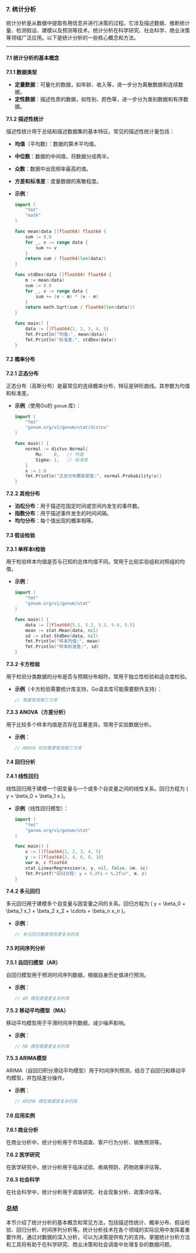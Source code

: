 ### 7. 统计分析

统计分析是从数据中提取有用信息并进行决策的过程。它涉及描述数据、推断统计量、检测假设、建模以及预测等技术。统计分析在科学研究、社会科学、商业决策等领域广泛应用。以下是统计分析的一些核心概念和方法。

---

#### 7.1 统计分析的基本概念

**7.1.1 数据类型**

- **定量数据**：可量化的数据，如年龄、收入等，进一步分为离散数据和连续数据。
- **定性数据**：描述性质的数据，如性别、颜色等，进一步分为类别数据和有序数据。

**7.1.2 描述性统计**

描述性统计用于总结和描述数据集的基本特征。常见的描述性统计量包括：
- **均值**（平均数）：数据的算术平均值。
- **中位数**：数据的中间值，将数据分成两半。
- **众数**：数据中出现频率最高的值。
- **方差和标准差**：度量数据的离散程度。

- **示例**：
  ```go
  import (
      "fmt"
      "math"
  )

  func mean(data []float64) float64 {
      sum := 0.0
      for _, v := range data {
          sum += v
      }
      return sum / float64(len(data))
  }

  func stdDev(data []float64) float64 {
      m := mean(data)
      sum := 0.0
      for _, v := range data {
          sum += (v - m) * (v - m)
      }
      return math.Sqrt(sum / float64(len(data)))
  }

  func main() {
      data := []float64{1, 2, 3, 4, 5}
      fmt.Println("均值:", mean(data))
      fmt.Println("标准差:", stdDev(data))
  }
  ```

#### 7.2 概率分布

**7.2.1 正态分布**

正态分布（高斯分布）是最常见的连续概率分布，特征是钟形曲线。其参数为均值和标准差。

- **示例**（使用Go的 `gonum` 库）：
  ```go
  import (
      "fmt"
      "gonum.org/v1/gonum/stat/distuv"
  )

  func main() {
      normal := distuv.Normal{
          Mu:    0,   // 均值
          Sigma: 1,   // 标准差
      }
      x := 1.0
      fmt.Println("正态分布概率密度:", normal.Probability(x))
  }
  ```

**7.2.2 其他分布**

- **泊松分布**：用于描述在固定时间或空间内发生的事件数。
- **指数分布**：用于描述事件发生的时间间隔。
- **均匀分布**：每个值出现的概率相等。

#### 7.3 假设检验

**7.3.1 单样本t检验**

用于检验样本均值是否与已知的总体均值不同。常用于比较实验组和对照组的均值。

- **示例**：
  ```go
  import (
      "fmt"
      "gonum.org/v1/gonum/stat"
  )

  func main() {
      data := []float64{5.1, 5.2, 5.3, 5.4, 5.5}
      mean := stat.Mean(data, nil)
      sd := stat.StdDev(data, nil)
      fmt.Println("样本均值:", mean)
      fmt.Println("样本标准差:", sd)
  }
  ```

**7.3.2 卡方检验**

用于检验分类数据的分布是否与预期分布相符。常用于独立性检验和适合度检验。

- **示例**（卡方检验需要统计库支持，Go语言库可能需要额外支持）：
  ```go
  // 需要使用第三方库
  ```

**7.3.3 ANOVA（方差分析）**

用于比较多个样本均值是否存在显著差异。常用于实验数据分析。

- **示例**：
  ```go
  // ANOVA 检验需要使用第三方库
  ```

#### 7.4 回归分析

**7.4.1 线性回归**

线性回归用于建模一个因变量与一个或多个自变量之间的线性关系。回归方程为 \( y = \beta_0 + \beta_1 x \)。

- **示例**（线性回归模型）：
  ```go
  import (
      "fmt"
      "gonum.org/v1/gonum/stat"
  )

  func main() {
      x := []float64{1, 2, 3, 4, 5}
      y := []float64{2, 4, 6, 8, 10}
      var m, c float64
      stat.LinearRegression(x, y, nil, false, &m, &c)
      fmt.Printf("回归方程: y = %.2fx + %.2f\n", m, c)
  }
  ```

**7.4.2 多元回归**

多元回归用于建模多个自变量与因变量之间的关系。回归方程为 \( y = \beta_0 + \beta_1 x_1 + \beta_2 x_2 + \cdots + \beta_n x_n \)。

- **示例**：
  ```go
  // 多元回归需要使用更复杂的库
  ```

#### 7.5 时间序列分析

**7.5.1 自回归模型（AR）**

自回归模型用于预测时间序列数据，根据自身历史值进行预测。

- **示例**：
  ```go
  // AR 模型需要更复杂的库
  ```

**7.5.2 移动平均模型（MA）**

移动平均模型用于平滑时间序列数据，减少噪声影响。

- **示例**：
  ```go
  // MA 模型需要更复杂的库
  ```

**7.5.3 ARIMA模型**

ARIMA（自回归积分滑动平均模型）用于时间序列预测，结合了自回归和移动平均模型，并包括差分操作。

- **示例**：
  ```go
  // ARIMA 模型需要更复杂的库
  ```

#### 7.6 应用实例

**7.6.1 商业分析**

在商业分析中，统计分析用于市场调查、客户行为分析、销售预测等。

**7.6.2 医学研究**

在医学研究中，统计分析用于临床试验、疾病预防、药物效果评估等。

**7.6.3 社会科学**

在社会科学中，统计分析用于调查研究、社会现象分析、政策评估等。

### 总结

本节介绍了统计分析的基本概念和常见方法，包括描述性统计、概率分布、假设检验、回归分析、时间序列分析等。统计分析技术在各个领域的实际应用中发挥着重要作用，通过对数据的深入分析，可以为决策提供有力的支持。掌握统计分析方法和工具将有助于在科学研究、商业决策和社会调查中处理复杂的数据问题。